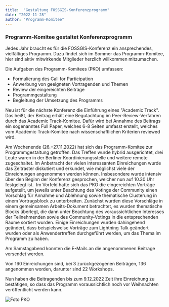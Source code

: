 ```yaml
---
title:  "Gestaltung FOSSGIS-Konferenzprogramm"
date: "2022-11-28"
author: "Programm-Komitee"
---
```


### Programm-Komitee gestaltet Konferenzprogramm

Jedes Jahr braucht es für die FOSSGIS-Konferenz ein ansprechendes, vielfältiges Programm. Dazu findet sich im Sommer das Programm-Komitee, hier sind aktiv mitwirkende Mitglieder herzlich willkommen mitzumachen.

Die Aufgaben des Programm-Komitees (PKO) umfassen:
* Formulierung des Call for Participation
* Anwerbung von geeigneten Vortragenden und Themen
* Review der eingereichten Beiträge
* Programmgestaltung
* Begleitung der Umsetzung des Programms

Neu ist für die nächste Konferenz die Einführung eines "Academic Track". Das heißt, der Beitrag erhält eine Begutachtung im Peer-Review-Verfahren durch das Academic Track-Komitee. Dafür wird bei Annahme des Beitrags ein sogenanntes Full Paper, welches 6-8 Seiten umfasst erstellt, welches vom Academic Track-Komitee nach wissenschaftlichen Kriterien reviewed wird.

Am Wochenende (26.+27.11.2022) hat sich das Programm-Komitee zur Programmgestaltung getroffen. Das Treffen wurde hybrid ausgerichtet, drei Leute waren in der Berliner Koordinierungsstelle und weitere remote zugeschaltet.
Im Anbetracht der vielen interessanten Einreichungen wurde das Zeitraster diskutiert und erkundet, wie möglichst viele der Einreichungen angenommen werden können. Insbesondere wurde intensiv über den Beginn der Konferenz gesprochen, welcher nun auf 10.30 Uhr festgelegt ist. 
Im Vorfeld hatte sich das PKO die eingereichten Vorträge aufgeteilt, um jeweils unter Beachtung des Votings der Community einen Vorschlag für Annahme und Ablehnung sowie thematische Clusterung in einem Vortragsblock zu unterbreiten.
Zunächst wurden diese Vorschläge in einem gemeinsamen Arbeits-Dokument betrachtet, es wurden thematische Blocks überlegt, die dann unter Beachtung des voraussichtlichen Interesses der Teilnehmenden sowie des Community-Votings in die entsprechenden Räume sortiert wurden. Einige Einreichungen wurden dahingehend geändert, dass beispielsweise Vorträge zum Lightning Talk geändert wurden oder als Anwendertreffen durchgeführt werden, um das Thema im Programm zu haben.

Am Samstagabend konnten die E-Mails an die angenommenen Beitrage versendet werden.

Von 160 Einreichungen sind, bei 3 zurückgezogenen Beiträgen, 136 angenommen worden, darunter sind 22 Workshops. 

Nun haben die Beitragenden bis zum 9.12.2022 Zeit ihre Einreichung zu bestätigen, so dass das Programm voraussichtlich noch vor Weihnachten veröffentlicht werden kann.

![Foto PKO](https://www.fossgis.de/mediawiki/images/6/6b/2022-11-26-PKO-FOSSGIS2023.png)


